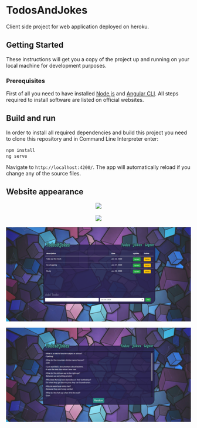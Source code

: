 # TodosAndJokes

Client side project for web application deployed on heroku.

## Getting Started

These instructions will get you a copy of the project up and running on your local machine for development purposes.

### Prerequisites

First of all you need to have installed [Node.js](https://nodejs.org/en/) and [Angular CLI](https://cli.angular.io/). All steps required to install software are listed on official websites.

## Build and run

In order to install all required dependencies and build this project you need to clone this repository and in Command Line Interpreter enter:

```
npm install
ng serve
```
Navigate to `http://localhost:4200/`. The app will automatically reload if you change any of the source files.

## Website appearance

<p align="center"> 
<img src="https://github.com/mateuszgrzelak/todosandjokes-client/blob/master/github_img/login.gif">
</p>

<p align="center"> 
<img src="https://github.com/mateuszgrzelak/todosandjokes-client/blob/master/github_img/content.gif">
</p>

<p align="center"> 
<img src="https://github.com/mateuszgrzelak/todosandjokes-client/blob/master/github_img/todosList.png">
</p>

<p align="center"> 
<img src="https://github.com/mateuszgrzelak/todosandjokes-client/blob/master/github_img/jokesList.png">
</p>
